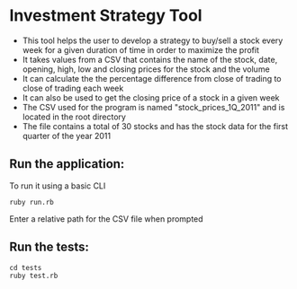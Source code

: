 # Investment Strategy Tool

- This tool helps the user to develop a strategy to buy/sell a stock every week for a given duration of time in order to maximize the profit
- It takes values from a CSV that contains the name of the stock, date, opening, high, low and closing prices for the stock and the volume
- It can calculate the the percentage difference from close of trading to close of trading each week
- It can also be used to get the closing price of a stock in a given week
- The CSV used for the program is named "stock_prices_1Q_2011" and is located in the root directory
- The file contains a total of 30 stocks and has the stock data for the first quarter of the year 2011

## Run the application:

To run it using a basic CLI

```
ruby run.rb
```

Enter a relative path for the CSV file when prompted

## Run the tests:

```
cd tests
ruby test.rb
```
